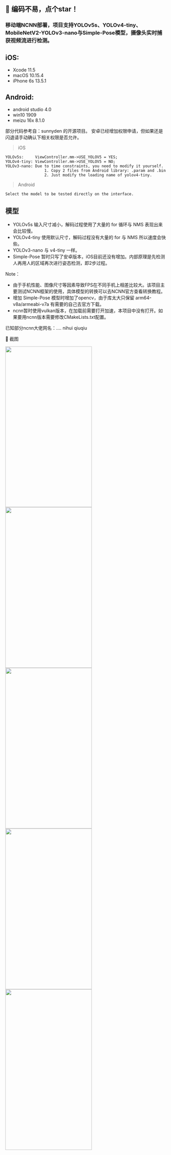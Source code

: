 ## :rocket: 编码不易，点个star！ ##

### 移动端NCNN部署，项目支持YOLOv5s、YOLOv4-tiny、MobileNetV2-YOLOv3-nano与Simple-Pose模型，摄像头实时捕获视频流进行检测。

## iOS:
- Xcode 11.5
- macOS 10.15.4
- iPhone 6s 13.5.1

## Android:
- android studio 4.0
- win10 1909
- meizu 16x 8.1.0

部分代码参考自：sunnyden 的开源项目。
安卓已经增加权限申请，但如果还是闪退请手动确认下相关权限是否允许。

> iOS
```code
YOLOv5s:     ViewController.mm->USE_YOLOV5 = YES;
YOLOv4-tiny: ViewController.mm->USE_YOLOV5 = NO;
YOLOv3-nano: Due to time constraints, you need to modify it yourself.
                 1. Copy 2 files from Android library: .param and .bin
                 2. Just modify the loading name of yolov4-tiny.
```
> Android
```
Select the model to be tested directly on the interface.
```
## 模型
* YOLOv5s 输入尺寸减小，解码过程使用了大量的 for 循环与 NMS 表现出来会比较慢。
* YOLOv4-tiny 使用默认尺寸，解码过程没有大量的 for 与 NMS 所以速度会快些。
* YOLOv3-nano 与 v4-tiny 一样。
* Simple-Pose 暂时只写了安卓版本，iOS目前还没有增加。内部原理是先检测人再用人的区域再次进行姿态检测，即2步过程。

Note：<br/>
* 由于手机性能、图像尺寸等因素导致FPS在不同手机上相差比较大。该项目主要测试NCNN框架的使用，具体模型的转换可以去NCNN官方查看转换教程。<br/>
* 增加 Simple-Pose 模型时增加了opencv，由于库太大只保留 arm64-v8a/armeabi-v7a 有需要的自己去官方下载。
* ncnn暂时使用vulkan版本，在加载前需要打开加速，本项目中没有打开。如果要用ncnn版本需要修改CMakeLists.txt配置。

已知部分ncnn大佬网名：.... nihui qiuqiu

:art: 截图<br/>

<div>
<img width="270" height="500" src="https://github.com/WZTENG/YOLOv5_NCNN/blob/master/Screenshots/Android_Meizu16x_mobilenetv2_yolov3_nano.jpg"/>
<img width="270" height="500" src="https://github.com/WZTENG/YOLOv5_NCNN/blob/master/Screenshots/Android_Meizu16x_yolov4_tiny.jpg"/>
<img width="270" height="500" src="https://github.com/WZTENG/YOLOv5_NCNN/blob/master/Screenshots/Android_Meizu16x_yolov5s.jpg"/>
</div>
<div>
<img width="270" height="500" src="https://github.com/WZTENG/YOLOv5_NCNN/blob/master/Screenshots/Android_Meizu16x_simple_pose.jpg"/>
</div>

<div>
<img width="270" height="500" src="https://github.com/WZTENG/YOLOv5_NCNN/blob/master/Screenshots/iOS_iPhone6s_yolov4_tiny.jpg"/>
<div/>

